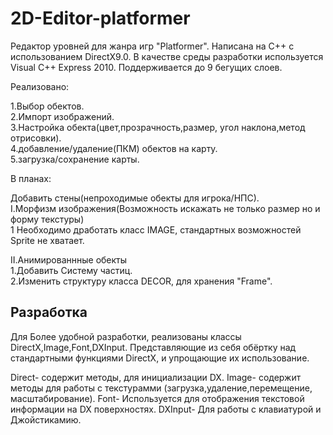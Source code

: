 # 2D-Editor-platformer
Редактор уровней для жанра игр "Platformer". Написана на С++ с использованием DirectX9.0. В качестве среды разработки используется Visual C++ Express 2010.
Поддерживается до 9 бегущих слоев.

Реализовано:</br>

1.Выбор обектов.</br>
2.Импорт изображений.</br>
3.Настройка обекта(цвет,прозрачность,размер, угол наклона,метод отрисовки).</br>
4.добавление/удаление(ПКМ) обектов на карту.</br>
5.загрузка/сохранение карты.</br>


В планах:

Добавить стены(непроходимые обекты для игрока/НПС).</br>
I.Морфизм изображения(Возможность искажать не только размер но и форму текстуры)</br>
  1 Необходимо дработать класс IMAGE, стандартных возможностей Sprite не хватает.</br>

II.Анимированнные обекты</br>
  1.Добавить Систему частиц.</br>
  2.Изменить структуру класса DECOR, для хранения "Frame".</br>
  
  <h2>Разработка </h2>
  
  Для Более удобной разработки, реализованы классы DirectX,Image,Font,DXInput. Представляющие из себя обёртку над стандартными функциями DirectX, и упрощающие их использование.
  
  Direct- содержит методы, для инициализации DX.
  Image- содержит методы для работы с текстурамми (загрузка,удаление,перемещение, масштабирование).
  Font- Используется для отображения текстовой информации на DX поверхностях.
  DXInput- Для работы с клавиатурой и Джойстикамию.
  
